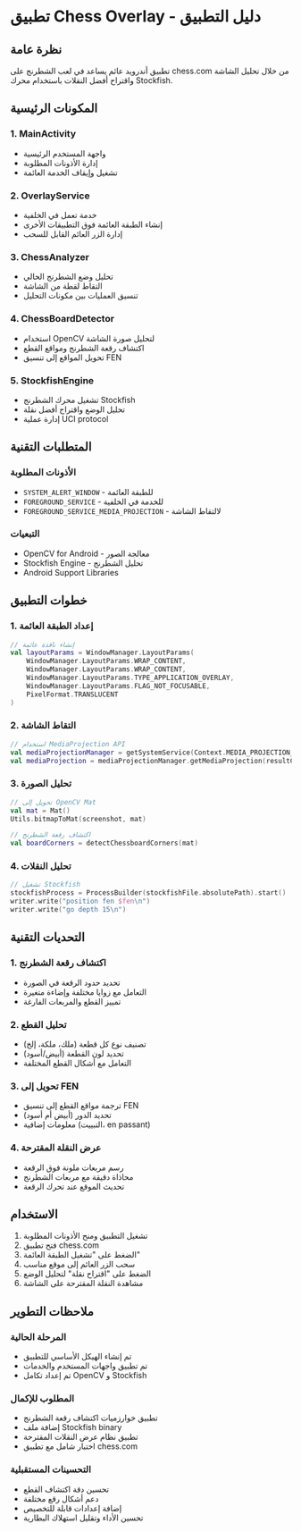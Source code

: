 # تطبيق Chess Overlay - دليل التطبيق

## نظرة عامة
تطبيق أندرويد عائم يساعد في لعب الشطرنج على chess.com من خلال تحليل الشاشة واقتراح أفضل النقلات باستخدام محرك Stockfish.

## المكونات الرئيسية

### 1. MainActivity
- واجهة المستخدم الرئيسية
- إدارة الأذونات المطلوبة
- تشغيل وإيقاف الخدمة العائمة

### 2. OverlayService
- خدمة تعمل في الخلفية
- إنشاء الطبقة العائمة فوق التطبيقات الأخرى
- إدارة الزر العائم القابل للسحب

### 3. ChessAnalyzer
- تحليل وضع الشطرنج الحالي
- التقاط لقطة من الشاشة
- تنسيق العمليات بين مكونات التحليل

### 4. ChessBoardDetector
- استخدام OpenCV لتحليل صورة الشاشة
- اكتشاف رقعة الشطرنج ومواقع القطع
- تحويل المواقع إلى تنسيق FEN

### 5. StockfishEngine
- تشغيل محرك الشطرنج Stockfish
- تحليل الوضع واقتراح أفضل نقلة
- إدارة عملية UCI protocol

## المتطلبات التقنية

### الأذونات المطلوبة
- `SYSTEM_ALERT_WINDOW` - للطبقة العائمة
- `FOREGROUND_SERVICE` - للخدمة في الخلفية
- `FOREGROUND_SERVICE_MEDIA_PROJECTION` - لالتقاط الشاشة

### التبعيات
- OpenCV for Android - معالجة الصور
- Stockfish Engine - تحليل الشطرنج
- Android Support Libraries

## خطوات التطبيق

### 1. إعداد الطبقة العائمة
```kotlin
// إنشاء نافذة عائمة
val layoutParams = WindowManager.LayoutParams(
    WindowManager.LayoutParams.WRAP_CONTENT,
    WindowManager.LayoutParams.WRAP_CONTENT,
    WindowManager.LayoutParams.TYPE_APPLICATION_OVERLAY,
    WindowManager.LayoutParams.FLAG_NOT_FOCUSABLE,
    PixelFormat.TRANSLUCENT
)
```

### 2. التقاط الشاشة
```kotlin
// استخدام MediaProjection API
val mediaProjectionManager = getSystemService(Context.MEDIA_PROJECTION_SERVICE) as MediaProjectionManager
val mediaProjection = mediaProjectionManager.getMediaProjection(resultCode, data)
```

### 3. تحليل الصورة
```kotlin
// تحويل إلى OpenCV Mat
val mat = Mat()
Utils.bitmapToMat(screenshot, mat)

// اكتشاف رقعة الشطرنج
val boardCorners = detectChessboardCorners(mat)
```

### 4. تحليل النقلات
```kotlin
// تشغيل Stockfish
stockfishProcess = ProcessBuilder(stockfishFile.absolutePath).start()
writer.write("position fen $fen\n")
writer.write("go depth 15\n")
```

## التحديات التقنية

### 1. اكتشاف رقعة الشطرنج
- تحديد حدود الرقعة في الصورة
- التعامل مع زوايا مختلفة وإضاءة متغيرة
- تمييز القطع والمربعات الفارغة

### 2. تحليل القطع
- تصنيف نوع كل قطعة (ملك، ملكة، إلخ)
- تحديد لون القطعة (أبيض/أسود)
- التعامل مع أشكال القطع المختلفة

### 3. تحويل إلى FEN
- ترجمة مواقع القطع إلى تنسيق FEN
- تحديد الدور (أبيض أم أسود)
- معلومات إضافية (التبييت، en passant)

### 4. عرض النقلة المقترحة
- رسم مربعات ملونة فوق الرقعة
- محاذاة دقيقة مع مربعات الشطرنج
- تحديث الموقع عند تحرك الرقعة

## الاستخدام

1. تشغيل التطبيق ومنح الأذونات المطلوبة
2. فتح تطبيق chess.com
3. الضغط على "تشغيل الطبقة العائمة"
4. سحب الزر العائم إلى موقع مناسب
5. الضغط على "اقتراح نقلة" لتحليل الوضع
6. مشاهدة النقلة المقترحة على الشاشة

## ملاحظات التطوير

### المرحلة الحالية
- تم إنشاء الهيكل الأساسي للتطبيق
- تم تطبيق واجهات المستخدم والخدمات
- تم إعداد تكامل OpenCV و Stockfish

### المطلوب للإكمال
- تطبيق خوارزميات اكتشاف رقعة الشطرنج
- إضافة ملف Stockfish binary
- تطبيق نظام عرض النقلات المقترحة
- اختبار شامل مع تطبيق chess.com

### التحسينات المستقبلية
- تحسين دقة اكتشاف القطع
- دعم أشكال رقع مختلفة
- إضافة إعدادات قابلة للتخصيص
- تحسين الأداء وتقليل استهلاك البطارية
